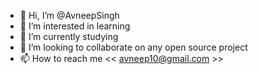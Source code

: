- 👋 Hi, I’m @AvneepSingh
- 👀 I’m interested in learning 
- 🌱 I’m currently studying
- 💞️ I’m looking to collaborate on any open source project
- 📫 How to reach me << avneep10@gmail.com >>

<!---
AvneepSingh/AvneepSingh is a ✨ special ✨ repository because its `README.md` (this file) appears on your GitHub profile.
You can click the Preview link to take a look at your changes.
--->
